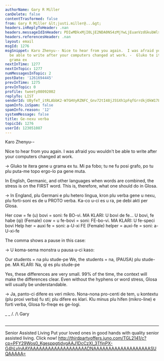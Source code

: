 ```yaml
---
authorName: Gary R Miller
canDelete: false
contentTrasformed: false
from: Gary R Miller &lt;justi.miller@...&gt;
headers.inReplyToHeader: .nan
headers.messageIdInHeader: PDIwMDkxMjI0LjE2NDA0NS4zMjYwLjEuanVzdGkubWlsbGVyQGp1bm8uY29tPg==
headers.referencesHeader: .nan
layout: email
msgId: 1276
msgSnippet: Karo Zhenyu-- Nice to hear from you again.  I was afraid you wouldn t
  be able to write after your computers changed at work. -  Gluko te itera gene u
  grama ex
nextInTime: 1277
nextInTopic: 1277
numMessagesInTopic: 2
postDate: '1261694445'
prevInTime: 1275
prevInTopic: 0
profile: tweety08092002
replyTo: LIST
senderId: UByfeT_itRLAbbK2-W7GHVyRZNFC_Gnv72tI48jJ5SXh1pFqfGrrdkjOkW17L9BZAr6NxXNV_JgRFJ2XtqBFd0xozTOgZ8An1oxmkg
spamInfo.isSpam: false
spamInfo.reason: '12'
systemMessage: false
title: Ge-nexu verba
topicId: 1276
userId: 123051087
---
```


Karo Zhenyu--

Nice to hear from you again.  I was afraid you wouldn't be able to write
after your computers changed at work.

->  Gluko te itera gene u grama ex tu.  Mi pa fobo; tu ne fu posi grafo,
po tu plu puta-me topo ergo-lo pa gene muta.

In English, Germanic, and other languages when words are combined, the
stress is on the FIRST word.  This is, therefore, what one should do in
Glosa.

->  In England, plu Germani e plu hetero lingua, kron plu verba gene u
nexu, plu forti-soni es de u PROTO verba.  Ka-co u-ci es u ra, pe debi
akti per Glosa.

Her cow = fe (u) bovi = soni:  fe BO-vi.  MA KLARI: U bovi de fe...  U
bovi, fe habe (qi) 
(Female) cow = u fe-bovi = soni: FE-bo-vi.  MA KLARI:  U fe-speci bovi 
Help her = auxi fe = soni: a-U-xi FE 
(Female) helper = auxi-fe = soni: a-U-xi-fe 

The comma shows a pause in this case:

->  U koma-sema monstra u pausa u-ci kaso:

Our students = na plu stude-pe
We, the students = na, (PAUSA) plu stude-pe.  MA KLARI:  Na, qi es plu
stude-pe 

Yes, these differences are very small.  99% of the time, the context will
make the differences clear.  Even without the hyphens or word stress,
Glosa will usually be understandable.

->  Ja, panto-ci difere es veri mikro.  Nona-nona pro-centi de tem, u
kontextu (plu proxi verba) fu sti; plu difere es klari.  Klu minus plu
hifen (mikro-line) e forti verba, Glosa fo-freqe es ge-logi.

_ _
/.
/\   Gary
##
____________________________________________________________
Senior Assisted Living
Put your loved ones in good hands with quality senior assisted living. Click now!
http://thirdpartyoffers.juno.com/TGL2141/c?cp=PFY29Wos0_KgesppgtjdvgAAJ1DcCzXl_3TfjnPX-G4hLylnAAYAAAAAAAAAAAAAAAAAAADNAAAAAAAAAAAAAAAAAAASUQAAAAA=

